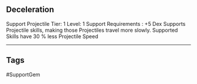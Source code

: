## Deceleration
Support
Projectile
Tier: 1
Level: 1
Support Requirements : +5 Dex
Supports Projectile skills, making those Projectiles travel more slowly.
Supported Skills have 30 % less Projectile Speed

---
## Tags
#SupportGem
